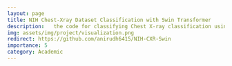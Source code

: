 ```yaml
---
layout: page
title: NIH Chest-Xray Dataset Classification with Swin Transformer
description:   the code for classifying Chest X-ray classification using the Swin Transformer Model.
img: assets/img/project/visualization.png
redirect: https://github.com/anirudh6415/NIH-CXR-Swin
importance: 5
category: Academic
---
```


